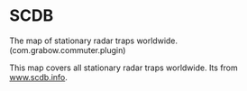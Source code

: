 # SCDB
The map of stationary radar traps worldwide. (com.grabow.commuter.plugin)

This map covers all stationary radar traps worldwide. Its from www.scdb.info.
